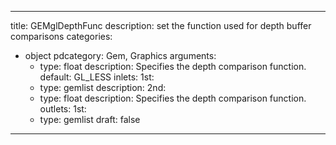 
---
title: GEMglDepthFunc
description: set the function used for depth buffer comparisons
categories:
  - object
pdcategory: Gem, Graphics
arguments:
    - type: float
      description: Specifies the depth comparison function.
      default: GL_LESS
inlets:
  1st:
    - type: gemlist
      description:
  2nd:
    - type: float
      description: Specifies the depth comparison function.
outlets:
  1st:
    - type: gemlist
draft: false
---

